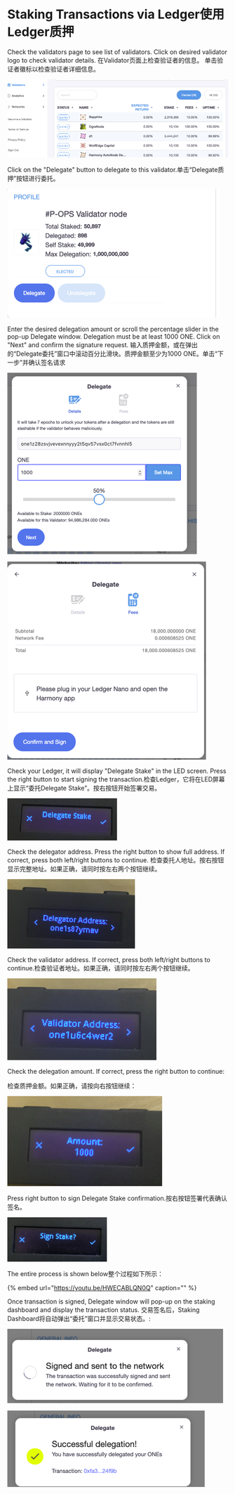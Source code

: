 # Staking Transactions via Ledger使用Ledger质押

Check the validators page to see list of validators. Click on desired validator logo to check validator details. 在Validator页面上检查验证者的信息。 单击验证者徽标以检查验证者详细信息。

![](../../../.gitbook/assets/image-57.png)

Click on the "Delegate" button to delegate to this validator.单击“Delegate质押”按钮进行委托。

![](../../../.gitbook/assets/image-6.png)

Enter the desired delegation amount or scroll the percentage slider in the pop-up Delegate window. Delegation must be at least 1000 ONE. Click on "Next" and confirm the signature request. 输入质押金额，或在弹出的“Delegate委托”窗口中滚动百分比滑块。质押金额至少为1000 ONE。单击“下一步”并确认签名请求

![](../../../.gitbook/assets/image-27.png)

![](../../../.gitbook/assets/image-19.png)

Check your Ledger, it will display "Delegate Stake" in the LED screen. Press the right button to start signing the transaction.检查Ledger，它将在LED屏幕上显示“委托Delegate Stake”。按右按钮开始签署交易。

![](../../../.gitbook/assets/image-5.png)

Check the delegator address. Press the right button to show full address. If correct, press both left/right buttons to continue. 检查委托人地址。按右按钮显示完整地址。如果正确，请同时按左右两个按钮继续。

![](../../../.gitbook/assets/image-12.png)

Check the validator address. If correct, press both left/right buttons to continue.检查验证者地址。如果正确，请同时按左右两个按钮继续。

![](../../../.gitbook/assets/image-90.png)

Check the delegation amount. If correct, press the right button to continue:

检查质押金额。如果正确，请按向右按钮继续：

![](../../../.gitbook/assets/image-98.png)

Press right button to sign Delegate Stake confirmation.按右按钮签署代表确认签名。

![](../../../.gitbook/assets/image%20%2821%29.png)

The entire process is shown below整个过程如下所示：

{% embed url="https://youtu.be/HWECABLQN0Q" caption="" %}

Once transaction is signed, Delegate window will pop-up on the staking dashboard and display the transaction status. 交易签名后，Staking Dashboard将自动弹出“委托”窗口并显示交易状态。:

![](../../../.gitbook/assets/image-153.png)

![](../../../.gitbook/assets/image-10%20%281%29.png)

